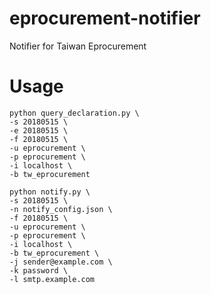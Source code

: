 # eprocurement-notifier
Notifier for Taiwan Eprocurement

# Usage
```
python query_declaration.py \
-s 20180515 \
-e 20180515 \
-f 20180515 \
-u eprocurement \
-p eprocurement \
-i localhost \
-b tw_eprocurement
```

```
python notify.py \
-s 20180515 \
-n notify_config.json \
-f 20180515 \
-u eprocurement \
-p eprocurement \
-i localhost \
-b tw_eprocurement \
-j sender@example.com \
-k password \
-l smtp.example.com
```

